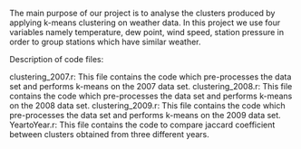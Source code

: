The main purpose of our project is to analyse the clusters produced by applying k-means clustering on weather data. 
In this project we use four variables namely temperature, dew point, wind speed, station pressure in order to group stations which have similar weather.

Description of code files:

clustering_2007.r: This file contains the code which pre-processes the data set and performs k-means on the 2007 data set.
clustering_2008.r: This file contains the code which pre-processes the data set and performs k-means on the 2008 data set.
clustering_2009.r: This file contains the code which pre-processes the data set and performs k-means on the 2009 data set.
YeartoYear.r:  This file contains the code to compare jaccard coefficient between clusters obtained from three different years.


